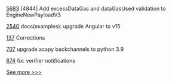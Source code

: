 
[5683](https://github.com/hyperledger/besu/pull/5683) [4844] Add excessDataGas and dataGasUsed validation to EngineNewPayloadV3

[2540](https://github.com/hyperledger/cacti/pull/2540) docs(examples): upgrade Angular to v15

[137](https://github.com/hyperledger/toc/pull/137) Corrections

[707](https://github.com/hyperledger/aries-agent-test-harness/pull/707) upgrade acapy backchannels to python 3.9

[874](https://github.com/hyperledger/aries-mobile-agent-react-native/pull/874) fix: verifier notifications


[See more >>>](https://start-here.hyperledger.org/pull-requests)
